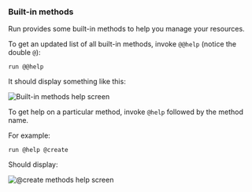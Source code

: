 ### Built-in methods

Run provides some built-in methods to help you manage your resources.

To get an updated list of all built-in methods, invoke `@@help` (notice the double `@`):

```shell
run @@help
```

It should display something like this:

![Built-in methods help screen](${DOCS_BASE_URL}/images/built-in-methods-help.png)

To get help on a particular method, invoke `@help` followed by the method name.

For example:

```shell
run @help @create
```

Should display:

![@create methods help screen](${DOCS_BASE_URL}/images/@create-method-help.png)
